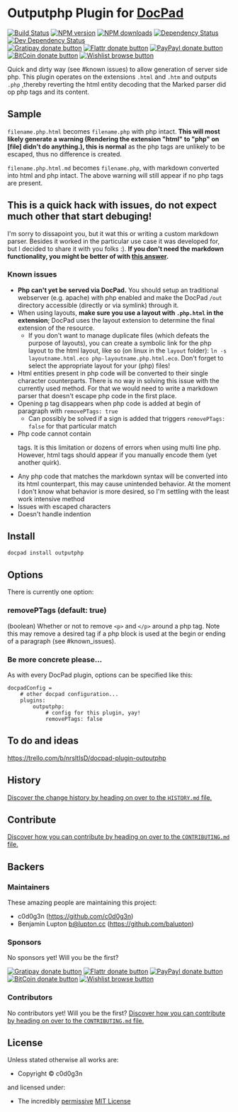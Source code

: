 # Outputphp Plugin for [DocPad](http://docpad.org)

<!-- BADGES/ -->

[![Build Status](https://img.shields.io/travis/c0d0g3n/docpad-plugin-outputphp/master.svg)](http://travis-ci.org/c0d0g3n/docpad-plugin-outputphp "Check this project's build status on TravisCI")
[![NPM version](https://img.shields.io/npm/v/docpad-plugin-outputphp.svg)](https://npmjs.org/package/docpad-plugin-outputphp "View this project on NPM")
[![NPM downloads](https://img.shields.io/npm/dm/docpad-plugin-outputphp.svg)](https://npmjs.org/package/docpad-plugin-outputphp "View this project on NPM")
[![Dependency Status](https://img.shields.io/david/c0d0g3n/outputphp.svg)](https://david-dm.org/c0d0g3n/outputphp)
[![Dev Dependency Status](https://img.shields.io/david/dev/c0d0g3n/outputphp.svg)](https://david-dm.org/c0d0g3n/outputphp#info=devDependencies)<br/>
[![Gratipay donate button](https://img.shields.io/gratipay/docpad.svg)](https://www.gratipay.com/docpad/ "Donate weekly to this project using Gratipay")
[![Flattr donate button](https://img.shields.io/badge/flattr-donate-yellow.svg)](http://flattr.com/thing/344188/balupton-on-Flattr "Donate monthly to this project using Flattr")
[![PayPayl donate button](https://img.shields.io/badge/paypal-donate-yellow.svg)](https://www.paypal.com/cgi-bin/webscr?cmd=_s-xclick&hosted_button_id=QB8GQPZAH84N6 "Donate once-off to this project using Paypal")
[![BitCoin donate button](https://img.shields.io/badge/bitcoin-donate-yellow.svg)](https://coinbase.com/checkouts/9ef59f5479eec1d97d63382c9ebcb93a "Donate once-off to this project using BitCoin")
[![Wishlist browse button](https://img.shields.io/badge/wishlist-donate-yellow.svg)](https://amzn.com/w/2F8TXKSNAFG4V "Buy an item on our wishlist for us")

<!-- /BADGES -->


Quick and dirty way (see #known issues) to allow generation of server side php.
This plugin operates on the extensions `.html` and `.htm` and outputs `.php`
,thereby reverting the html entity decoding that the Marked parser did op php tags and its content.

## Sample
`filename.php.html` becomes `filename.php` with php intact.
**This will most likely generate a warning (Rendering the extension "html" to "php" on [file] didn't do anything.), this is normal** as the php tags are unlikely to be escaped, thus no difference is created.

`filename.php.html.md` becomes `filename.php`, with markdown converted into html and php intact. The above warning will still appear if no php tags are present.

## This is a quick hack with issues, do not expect much other that start debuging!
I'm sorry to dissapoint you, but it wat this or writing a custom markdown parser.
Besides it worked in the particular use case it was developed for, but I decided to share it with you folks :).
**If you don't need the markdown functionality, you might be better of with [this answer](http://stackoverflow.com/questions/23710658/docpad-generate-php-output-file#26706756).**

### Known issues
- **Php can't yet be served via DocPad.**
You should setup an traditional webserver (e.g. apache) with php enabled
and make the DocPad `/out` directory accessible (directly or via symlink) through it.
- When using layouts, **make sure you use a layout with `.php.html` in the extension**;
DocPad uses the layout extension to determine the final extension of the resource.
  - If you don't want to manage duplicate files (which defeats the purpose of layouts),
  you can create a symbolic link for the php layout to the html layout, like so (on linux in the `layout` folder):
  `ln -s layoutname.html.eco php-layoutname.php.html.eco`. Don't forget to select the appropriate layout for your (php) files!
- Html entities present in php code will be converted to their single character counterparts.
  There is no way in solving this issue with the currently used method.
  For that we would need to write a markdown parser that doesn't escape php code in the first place.
- Opening p tag disappears when php code is added at begin of paragraph with `removePTags: true`
  - Can possibly be solved if a sign is added that triggers `removePTags: false` for that particular match
- Php code cannot contain <p> tags. It is this limitation or dozens of errors when using multi line php.
However, html tags should appear if you manually encode them (yet another quirk).
- Any php code that matches the markdown syntax will be converted into its html counterpart, this may cause unintended behavior. At the moment I don't know what behavior is more desired,
so I'm settling with the least work intensive method
- Issues with escaped characters
- Doesn't handle indention


<!-- INSTALL/ -->

## Install

``` bash
docpad install outputphp
```

<!-- /INSTALL -->


## Options
There is currently one option:

### removePTags (default: true)
(boolean) Whether or not to remove `<p>` and `</p>` around a php tag.
Note this may remove a desired tag if a php block is used at the begin or ending of a paragraph (see #known_issues).

### Be more concrete please...
As with every DocPad plugin, options can be specified like this:

    docpadConfig =
        # other docpad configuration...
        plugins:
            outputphp:
                # config for this plugin, yay!
                removePTags: false


## To do and ideas
https://trello.com/b/nrsltIsD/docpad-plugin-outputphp


<!-- HISTORY/ -->

## History
[Discover the change history by heading on over to the `HISTORY.md` file.](https://github.com/c0d0g3n/docpad-plugin-outputphp/blob/master/HISTORY.md#files)

<!-- /HISTORY -->


<!-- CONTRIBUTE/ -->

## Contribute

[Discover how you can contribute by heading on over to the `CONTRIBUTING.md` file.](https://github.com/c0d0g3n/docpad-plugin-outputphp/blob/master/CONTRIBUTING.md#files)

<!-- /CONTRIBUTE -->


<!-- BACKERS/ -->

## Backers

### Maintainers

These amazing people are maintaining this project:

- c0d0g3n (https://github.com/c0d0g3n)
- Benjamin Lupton <b@lupton.cc> (https://github.com/balupton)

### Sponsors

No sponsors yet! Will you be the first?

[![Gratipay donate button](https://img.shields.io/gratipay/docpad.svg)](https://www.gratipay.com/docpad/ "Donate weekly to this project using Gratipay")
[![Flattr donate button](https://img.shields.io/badge/flattr-donate-yellow.svg)](http://flattr.com/thing/344188/balupton-on-Flattr "Donate monthly to this project using Flattr")
[![PayPayl donate button](https://img.shields.io/badge/paypal-donate-yellow.svg)](https://www.paypal.com/cgi-bin/webscr?cmd=_s-xclick&hosted_button_id=QB8GQPZAH84N6 "Donate once-off to this project using Paypal")
[![BitCoin donate button](https://img.shields.io/badge/bitcoin-donate-yellow.svg)](https://coinbase.com/checkouts/9ef59f5479eec1d97d63382c9ebcb93a "Donate once-off to this project using BitCoin")
[![Wishlist browse button](https://img.shields.io/badge/wishlist-donate-yellow.svg)](https://amzn.com/w/2F8TXKSNAFG4V "Buy an item on our wishlist for us")

### Contributors

No contributors yet! Will you be the first?
[Discover how you can contribute by heading on over to the `CONTRIBUTING.md` file.](https://github.com/c0d0g3n/docpad-plugin-outputphp/blob/master/CONTRIBUTING.md#files)

<!-- /BACKERS -->


<!-- LICENSE/ -->

## License

Unless stated otherwise all works are:

- Copyright &copy; c0d0g3n

and licensed under:

- The incredibly [permissive](http://en.wikipedia.org/wiki/Permissive_free_software_licence) [MIT License](http://opensource.org/licenses/mit-license.php)

<!-- /LICENSE -->


